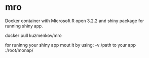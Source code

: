 # mro
Docker container with Microsoft R open 3.2.2 and shiny package for running shiny app.

docker pull kuzmenkov/mro

for runinng your shiny app mout it by using: -v /path to your app :/root/monap/
